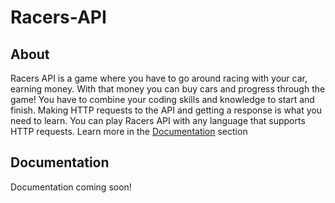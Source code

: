 # Racers-API

## About
Racers API is a game where you have to go around racing with your car, earning money. 
With that money you can buy cars and progress through the game!
You have to combine your coding skills and knowledge to start and finish. 
Making HTTP requests to the API and getting a response is what you need to learn.
You can play Racers API with any language that supports HTTP requests.
Learn more in the [Documentation](https://github.com/billyBob456/Racers-API/#documentation) section

## Documentation
Documentation coming soon!
